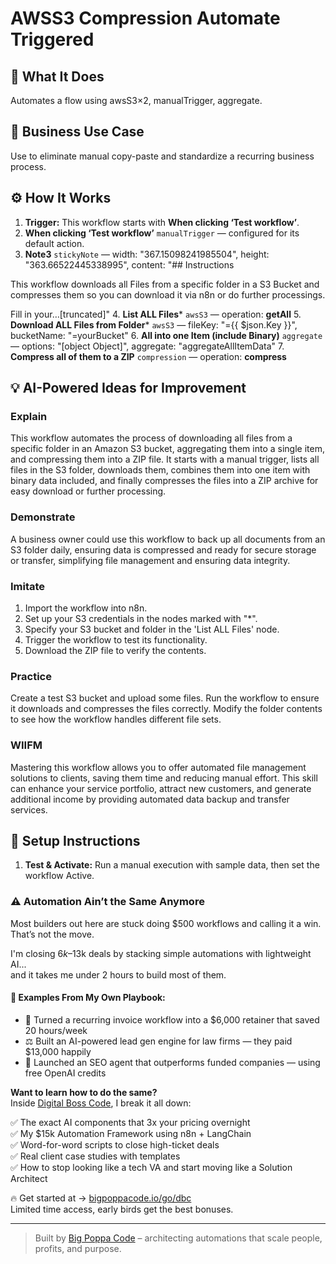 # AWSS3 Compression Automate Triggered
  ## 🚀 What It Does
  Automates a flow using awsS3×2, manualTrigger, aggregate.
  
  ## 💼 Business Use Case
  Use to eliminate manual copy-paste and standardize a recurring business process.
  
  ## ⚙️ How It Works
  1. **Trigger:** This workflow starts with **When clicking ‘Test workflow’**.
  2. **When clicking ‘Test workflow’** `manualTrigger` — configured for its default action.
3. **Note3** `stickyNote` — width: "367.15098241985504", height: "363.66522445338995", content: "## Instructions

This workflow downloads all Files from a specific folder in a S3 Bucket and compresses them so you can download it via n8n or do further processings.

Fill in your…[truncated]"
4. **List ALL Files*** `awsS3` — operation: **getAll**
5. **Download ALL Files from Folder*** `awsS3` — fileKey: "={{ $json.Key }}", bucketName: "=yourBucket"
6. **All into one Item (include Binary)** `aggregate` — options: "[object Object]", aggregate: "aggregateAllItemData"
7. **Compress all of them to a ZIP** `compression` — operation: **compress**
  
  ## 💡 AI-Powered Ideas for Improvement
  ### Explain
This workflow automates the process of downloading all files from a specific folder in an Amazon S3 bucket, aggregating them into a single item, and compressing them into a ZIP file. It starts with a manual trigger, lists all files in the S3 folder, downloads them, combines them into one item with binary data included, and finally compresses the files into a ZIP archive for easy download or further processing.

### Demonstrate
A business owner could use this workflow to back up all documents from an S3 folder daily, ensuring data is compressed and ready for secure storage or transfer, simplifying file management and ensuring data integrity.

### Imitate
1. Import the workflow into n8n.
2. Set up your S3 credentials in the nodes marked with "*".
3. Specify your S3 bucket and folder in the 'List ALL Files' node.
4. Trigger the workflow to test its functionality.
5. Download the ZIP file to verify the contents.

### Practice
Create a test S3 bucket and upload some files. Run the workflow to ensure it downloads and compresses the files correctly. Modify the folder contents to see how the workflow handles different file sets.

### WIIFM
Mastering this workflow allows you to offer automated file management solutions to clients, saving them time and reducing manual effort. This skill can enhance your service portfolio, attract new customers, and generate additional income by providing automated data backup and transfer services.
  
  ## 🔧 Setup Instructions
  1. **Test & Activate:** Run a manual execution with sample data, then set the workflow Active.
  
### ⚠️ Automation Ain’t the Same Anymore

Most builders out here are stuck doing $500 workflows and calling it a win.  
That’s not the move.  

I'm closing $6k–$13k deals by stacking simple automations with lightweight AI...  
and it takes me under 2 hours to build most of them.

#### 🧠 Examples From My Own Playbook:
- 🔁 Turned a recurring invoice workflow into a $6,000 retainer that saved 20 hours/week  
- ⚖️ Built an AI-powered lead gen engine for law firms — they paid $13,000 happily  
- 🚀 Launched an SEO agent that outperforms funded companies — using free OpenAI credits  

**Want to learn how to do the same?**  
Inside [Digital Boss Code](https://bigpoppacode.io/go/dbc), I break it all down:

✅ The exact AI components that 3x your pricing overnight  
✅ My $15k Automation Framework using n8n + LangChain  
✅ Word-for-word scripts to close high-ticket deals  
✅ Real client case studies with templates  
✅ How to stop looking like a tech VA and start moving like a Solution Architect  

🔥 Get started at → [bigpoppacode.io/go/dbc](https://bigpoppacode.io/go/dbc)  
Limited time access, early birds get the best bonuses.

---
> Built by [Big Poppa Code](https://bigpoppacode.io) – architecting automations that scale people, profits, and purpose.
  